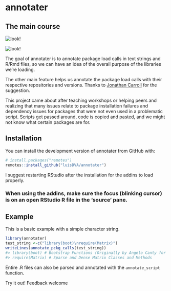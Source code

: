 
<!-- README.md is generated from README.Rmd. Please edit that file -->

# annotater

## The main course

![look\!](https://raw.githubusercontent.com/luisdva/annotater/master/inst/media/annotcalls.gif)

![look\!](https://raw.githubusercontent.com/luisdva/annotater/master/inst/media/repos2.gif)

The goal of annotater is to annotate package load calls in text strings
and R/Rmd files, so we can have an idea of the overall purpose of the
libraries we’re loading.

The other main feature helps us annotate the package load calls with
their respective repositories and versions. Thanks to [Jonathan
Carroll](https://github.com/jonocarroll) for the suggestion.

This project came about after teaching workshops or helping peers and
realizing that many issues relate to package installation failures and
dependency issues for packages that were not even used in a problematic
script. Scripts get passed around, code is copied and pasted, and we
might not know what certain packages are for.

## Installation

You can install the development version of annotater from GitHub with:

``` r
# install.packages("remotes")
remotes::install_github("luisDVA/annotater")
```

I suggest restarting RStudio after the installation for the addins to
load
properly.

### When using the addins, make sure the focus (blinking cursor) is on an open RStudio R file in the ‘source’ pane.

## Example

This is a basic example with a simple character string.

``` r
library(annotater)
test_string <-c("library(boot)\nrequire(Matrix)")
writeLines(annotate_pckg_calls(test_string))
#> library(boot) # Bootstrap Functions (Originally by Angelo Canty for S)
#> require(Matrix) # Sparse and Dense Matrix Classes and Methods
```

Entire .R files can also be parsed and annotated with the
`annotate_script` function.

Try it out\! Feedback welcome
